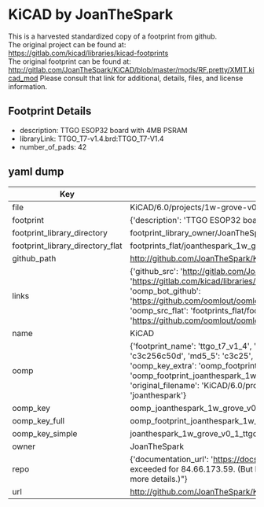 # KiCAD by JoanTheSpark  
This is a harvested standardized copy of a footprint from github.  
The original project can be found at:  
https://gitlab.com/kicad/libraries/kicad-footprints  
The original footprint can be found at:
http://gitlab.com/JoanTheSpark/KiCAD/blob/master/mods/RF.pretty/XMIT.kicad_mod
Please consult that link for additional, details, files, and license information.  
## Footprint Details
* description: TTGO ESOP32 board with 4MB PSRAM  
* libraryLink: TTGO_T7-v1.4.brd:TTGO_T7-V1.4  
* number_of_pads: 42  
## yaml dump  
| Key | Value |  
| --- | --- |  
| file | KiCAD/6.0/projects/1w-grove-v0.1/1w-grove-v0.1.pretty/TTGO_T7-V1.4.kicad_mod |  
| footprint | {'description': 'TTGO ESOP32 board with 4MB PSRAM', 'libraryLink': 'TTGO_T7-v1.4.brd:TTGO_T7-V1.4', 'number_of_pads': 42} |  
| footprint_library_directory | footprint_library_owner/JoanTheSpark_KiCAD |  
| footprint_library_directory_flat | footprints_flat/joanthespark_1w_grove_v0_1_ttgo_t7_v1_4/working |  
| github_path | http://github.com/JoanTheSpark/KiCAD/blob/master/6.0/projects/1w-grove-v0.1/1w-grove-v0.1.pretty/TTGO_T7-V1.4.kicad_mod |  
| links | {'github_src': 'http://gitlab.com/JoanTheSpark/KiCAD/blob/master/mods/RF.pretty/XMIT.kicad_mod', 'github_src_repo': 'https://gitlab.com/kicad/libraries/kicad-footprints', 'oomp_bot': 'footprints/joanthespark_1w_grove_v0_1_ttgo_t7_v1_4/working', 'oomp_bot_github': 'https://github.com/oomlout/oomlout_oomp_footprint_bot/tree/main/footprints/joanthespark_1w_grove_v0_1_ttgo_t7_v1_4/working', 'oomp_src_flat': 'footprints_flat/footprints_flat/joanthespark_1w_grove_v0_1_ttgo_t7_v1_4/working', 'oomp_src_flat_github': 'https://github.com/oomlout/oomlout_oomp_footprint_src/tree/main/footprints_flat/joanthespark_1w_grove_v0_1_ttgo_t7_v1_4/working'} |  
| name | KiCAD |  
| oomp | {'footprint_name': 'ttgo_t7_v1_4', 'library_name': '1w_grove_v0_1', 'md5': 'c3c256c50dac4a3eb67f6ef1453f39a9', 'md5_10': 'c3c256c50d', 'md5_5': 'c3c25', 'md5_6': 'c3c256', 'oomp_key': 'oomp_joanthespark_1w_grove_v0_1_ttgo_t7_v1_4', 'oomp_key_extra': 'oomp_footprint_joanthespark_1w_grove_v0_1_ttgo_t7_v1_4', 'oomp_key_full': 'oomp_footprint_joanthespark_1w_grove_v0_1_ttgo_t7_v1_4_c3c256', 'oomp_key_simple': 'joanthespark_1w_grove_v0_1_ttgo_t7_v1_4', 'original_filename': 'KiCAD/6.0/projects/1w-grove-v0.1/1w-grove-v0.1.pretty/TTGO_T7-V1.4.kicad_mod', 'owner_name': 'joanthespark'} |  
| oomp_key | oomp_joanthespark_1w_grove_v0_1_ttgo_t7_v1_4 |  
| oomp_key_full | oomp_footprint_joanthespark_1w_grove_v0_1_ttgo_t7_v1_4 |  
| oomp_key_simple | joanthespark_1w_grove_v0_1_ttgo_t7_v1_4 |  
| owner | JoanTheSpark |  
| repo | {'documentation_url': 'https://docs.github.com/rest/overview/resources-in-the-rest-api#rate-limiting', 'message': "API rate limit exceeded for 84.66.173.59. (But here's the good news: Authenticated requests get a higher rate limit. Check out the documentation for more details.)"} |  
| url | http://github.com/JoanTheSpark/KiCAD |  

